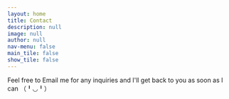```yaml
---
layout: home
title: Contact
description: null
image: null
author: null
nav-menu: false
main_tile: false
show_tile: false
---
```

Feel free to Email me for any inquiries and I'll get back to you as soon as I can （╹◡╹）
